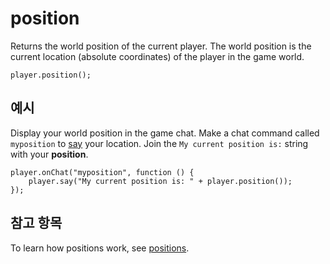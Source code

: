 # position

Returns the world position of the current player. The world position is the current location (absolute coordinates) of the player in the game world.

```sig
player.position();

```

## 예시

Display your world position in the game chat. Make a chat command called `myposition` to [say](/reference/player/say) your location. Join the `My current position is:` string with your **position**.

```blocks
player.onChat("myposition", function () {
    player.say("My current position is: " + player.position());
});
```

## 참고 항목

To learn how positions work, see [positions](/reference/positions).
